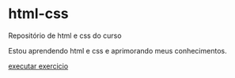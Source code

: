 # html-css
 Repositório de html e css do curso 

 Estou aprendendo html e css e aprimorando meus conhecimentos.


 <a href="https://alexamorimsantiago.github.io/html-css/exercicios/EX002/">executar exercicio</a>
